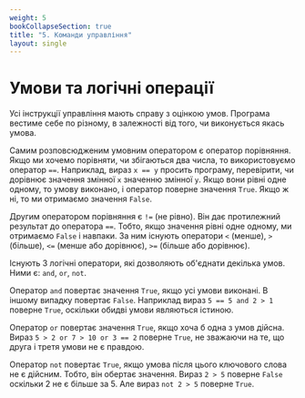 ```yaml
---
weight: 5
bookCollapseSection: true
title: "5. Команди управління"
layout: single
---
```


# Умови та логічні операції
Усі інструкції управління мають справу з оцінкою умов. Програма вестиме себе по різному, в залежності від того, чи виконується якась умова. 

Самим розповсюдженим умовним оператором є оператор порівняння. Якщо ми хочемо порівняти, чи збігаються два числа, то використовуємо оператор `==`. Наприклад, вираз `x == y` просить програму, перевірити, чи дорівнює значення змінної `x` значенню змінної `y`.
Якщо вони рівні одне одному, то умову виконано, і оператор поверне значення `True`. Якщо ж ні, то ми отримаємо значення `False`.

Другим оператором порівняння є `!=` (не рівно). Він дає протилежний результат до оператора `==`. Тобто, якщо значення рівні одне одному, ми отримаємо `False` і навпаки.
За ним існують оператори `<` (менше), `>` (більше), `<=` (менше або дорівнює), `>=` (більше або дорівнює).

Існують 3 логічні оператори, які дозволяють об'єднати декілька умов. Ними є:
`and`, `or`, `not`.

Оператор `and` повертає значення `True`, якщо усі умови виконані. В іншому випадку повертає `False`. 
Наприклад вираз `5 == 5 and 2 > 1` поверне `True`, оскільки обидві умови являються істиною.

Оператор `or` повертає значення `True`, якщо хоча б одна з умов дійсна. 
Вираз `5 > 2 or 7 > 10 or 3 == 2` поверне `True`, не зважаючи на те, що друга і третя умови не є правдою. 

Оператор `not` повертає `True`, якщо умова після цього ключового слова не є дійсним. Тобто, він обертає значення. Вираз `2 > 5` поверне `False` оскільки 2 не є більше за 5. Але вираз `not 2 > 5` поверне `True`.

